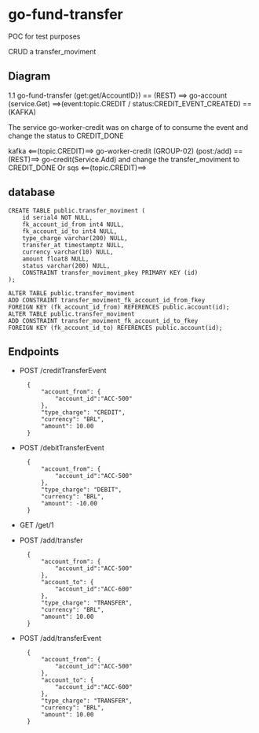 # go-fund-transfer

POC for test purposes

CRUD a transfer_moviment

## Diagram

1.1 go-fund-transfer (get:get/AccountID}) == (REST) ==> go-account (service.Get) ==>(event:topic.CREDIT / status:CREDIT_EVENT_CREATED) == (KAFKA)

The service go-worker-credit was on charge of to consume the event and change the status to CREDIT_DONE

kafka <==(topic.CREDIT)==> go-worker-credit (GROUP-02) (post:/add) ==(REST)==> go-credit(Service.Add) and change the transfer_moviment to CREDIT_DONE
Or
sqs <==(topic.CREDIT)==> 

## database

    CREATE TABLE public.transfer_moviment (
        id serial4 NOT NULL,
        fk_account_id_from int4 NULL,
        fk_account_id_to int4 NULL,
        type_charge varchar(200) NULL,
        transfer_at timestamptz NULL,
        currency varchar(10) NULL,
        amount float8 NULL,
        status varchar(200) NULL,
        CONSTRAINT transfer_moviment_pkey PRIMARY KEY (id)
    );

    ALTER TABLE public.transfer_moviment 
    ADD CONSTRAINT transfer_moviment_fk_account_id_from_fkey 
    FOREIGN KEY (fk_account_id_from) REFERENCES public.account(id);
    ALTER TABLE public.transfer_moviment 
    ADD CONSTRAINT transfer_moviment_fk_account_id_to_fkey 
    FOREIGN KEY (fk_account_id_to) REFERENCES public.account(id);


## Endpoints

+ POST /creditTransferEvent

        {
            "account_from": {
                "account_id":"ACC-500"
            },
            "type_charge": "CREDIT",
            "currency": "BRL",
            "amount": 10.00
        }

+ POST /debitTransferEvent

        {
            "account_from": {
                "account_id":"ACC-500"
            },
            "type_charge": "DEBIT",
            "currency": "BRL",
            "amount": -10.00
        }

+ GET /get/1

+ POST /add/transfer

        {
            "account_from": {
                "account_id":"ACC-500"
            },
            "account_to": {
                "account_id":"ACC-600"
            },
            "type_charge": "TRANSFER",
            "currency": "BRL",
            "amount": 10.00
        }

+ POST /add/transferEvent

        {
            "account_from": {
                "account_id":"ACC-500"
            },
            "account_to": {
                "account_id":"ACC-600"
            },
            "type_charge": "TRANSFER",
            "currency": "BRL",
            "amount": 10.00
        }